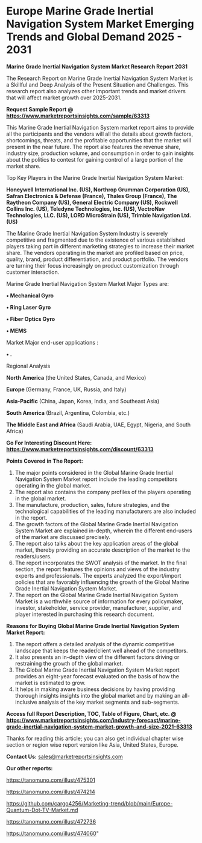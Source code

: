 # Europe Marine Grade Inertial Navigation System Market Emerging Trends and Global Demand 2025 - 2031

<strong>Marine Grade Inertial Navigation System Market Research Report 2031</strong>

The Research Report on Marine Grade Inertial Navigation System Market is a Skillful and Deep Analysis of the Present Situation and Challenges. This research report also analyzes other important trends and market drivers that will affect market growth over 2025-2031.

<strong>Request Sample Report @ <a href=https://www.marketreportsinsights.com/sample/63313>https://www.marketreportsinsights.com/sample/63313</a></strong>

This Marine Grade Inertial Navigation System market report aims to provide all the participants and the vendors will all the details about growth factors, shortcomings, threats, and the profitable opportunities that the market will present in the near future. The report also features the revenue share, industry size, production volume, and consumption in order to gain insights about the politics to contest for gaining control of a large portion of the market share.

Top Key Players in the Marine Grade Inertial Navigation System Market:

<strong>Honeywell International Inc. (US), Northrop Grumman Corporation (US), Safran Electronics & Defense (France), Thales Group (France), The Raytheon Company (US), General Electric Company (US), Rockwell Collins Inc. (US), Teledyne Technologies, Inc. (US), VectroNav Technologies, LLC. (US), LORD MicroStrain (US), Trimble Navigation Ltd. (US)</strong>

The Marine Grade Inertial Navigation System Industry is severely competitive and fragmented due to the existence of various established players taking part in different marketing strategies to increase their market share. The vendors operating in the market are profiled based on price, quality, brand, product differentiation, and product portfolio. The vendors are turning their focus increasingly on product customization through customer interaction.

Marine Grade Inertial Navigation System Market Major Types are:

<strong>• Mechanical Gyro

• Ring Laser Gyro

• Fiber Optics Gyro

• MEMS</strong>

Market Major end-user applications :

<strong>• .</strong>

Regional Analysis

</u><strong><b>North America</b></strong> (the United States, Canada, and Mexico)

<strong><b>Europe </b></strong>(Germany, France, UK, Russia, and Italy)

<strong><b>Asia-Pacific</b></strong> (China, Japan, Korea, India, and Southeast Asia)

<strong><b>South America</b></strong> (Brazil, Argentina, Colombia, etc.)

<strong><b>The Middle East and Africa</b></strong> (Saudi Arabia, UAE, Egypt, Nigeria, and South Africa)

<strong>Go For Interesting Discount Here: <a href=https://www.marketreportsinsights.com/discount/63313>https://www.marketreportsinsights.com/discount/63313</a></strong>

<strong>Points Covered in The Report:</strong>
<ol>
  <li>The major points considered in the Global Marine Grade Inertial Navigation System Market report include the leading competitors operating in the global market.</li>
  <li>The report also contains the company profiles of the players operating in the global market.</li>
  <li>The manufacture, production, sales, future strategies, and the technological capabilities of the leading manufacturers are also included in the report.</li>
  <li>The growth factors of the Global Marine Grade Inertial Navigation System Market are explained in-depth, wherein the different end-users of the market are discussed precisely.</li>
  <li>The report also talks about the key application areas of the global market, thereby providing an accurate description of the market to the readers/users.</li>
  <li>The report incorporates the SWOT analysis of the market. In the final section, the report features the opinions and views of the industry experts and professionals. The experts analyzed the export/import policies that are favorably influencing the growth of the Global Marine Grade Inertial Navigation System Market.</li>
  <li>The report on the Global Marine Grade Inertial Navigation System Market is a worthwhile source of information for every policymaker, investor, stakeholder, service provider, manufacturer, supplier, and player interested in purchasing this research document.</li>
</ol>
<strong>Reasons for Buying Global Marine Grade Inertial Navigation System Market Report:</strong>

<ol>
  <li>The report offers a detailed analysis of the dynamic competitive landscape that keeps the reader/client well ahead of the competitors.</li>
  <li>It also presents an in-depth view of the different factors driving or restraining the growth of the global market.</li>
  <li>The Global Marine Grade Inertial Navigation System Market report provides an eight-year forecast evaluated on the basis of how the market is estimated to grow.</li>
  <li>It helps in making aware business decisions by having providing thorough insights insights into the global market and by making an all-inclusive analysis of the key market segments and sub-segments.</li>
</ol>
<strong>Access full Report Description, TOC, Table of Figure, Chart, etc. @ <a href=https://www.marketreportsinsights.com/industry-forecast/marine-grade-inertial-navigation-system-market-growth-and-size-2021-63313>https://www.marketreportsinsights.com/industry-forecast/marine-grade-inertial-navigation-system-market-growth-and-size-2021-63313</a></strong>


Thanks for reading this article; you can also get individual chapter wise section or region wise report version like Asia, United States, Europe.

<strong>Contact Us:</strong>
sales@marketreportsinsights.com

<strong>Our other reports:</strong>

<a href=https://tanomuno.com/illust/475301>https://tanomuno.com/illust/475301</a>

<a href=https://tanomuno.com/illust/474214>https://tanomuno.com/illust/474214</a>

<a href=https://github.com/cargo4256/Marketing-trend/blob/main/Europe-Quantum-Dot-TV-Market.md>https://github.com/cargo4256/Marketing-trend/blob/main/Europe-Quantum-Dot-TV-Market.md</a>

<a href=https://tanomuno.com/illust/472736>https://tanomuno.com/illust/472736</a>

<a href=https://tanomuno.com/illust/474060>https://tanomuno.com/illust/474060</a>"
